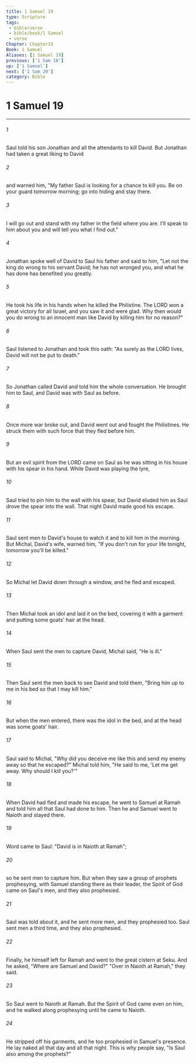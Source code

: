 ```yaml
---
title: 1 Samuel 19
type: Scripture
tags:
 - bible/verse
 - bible/book/1 Samuel
 - verse
Chapter: Chapter19
Book: 1 Samuel
Aliases: [1 Samuel 19]
previous: ['1 Sam 18']
up: ['1 Samuel']
next: ['1 Sam 20']
category: Bible
---
```

# 1 Samuel 19

***


###### 1 
Saul told his son Jonathan and all the attendants to kill David. But Jonathan had taken a great liking to David 

###### 2 
and warned him, "My father Saul is looking for a chance to kill you. Be on your guard tomorrow morning; go into hiding and stay there. 

###### 3 
I will go out and stand with my father in the field where you are. I'll speak to him about you and will tell you what I find out." 

###### 4 
Jonathan spoke well of David to Saul his father and said to him, "Let not the king do wrong to his servant David; he has not wronged you, and what he has done has benefited you greatly. 

###### 5 
He took his life in his hands when he killed the Philistine. The LORD won a great victory for all Israel, and you saw it and were glad. Why then would you do wrong to an innocent man like David by killing him for no reason?" 

###### 6 
Saul listened to Jonathan and took this oath: "As surely as the LORD lives, David will not be put to death." 

###### 7 
So Jonathan called David and told him the whole conversation. He brought him to Saul, and David was with Saul as before. 

###### 8 
Once more war broke out, and David went out and fought the Philistines. He struck them with such force that they fled before him. 

###### 9 
But an evil spirit from the LORD came on Saul as he was sitting in his house with his spear in his hand. While David was playing the lyre, 

###### 10 
Saul tried to pin him to the wall with his spear, but David eluded him as Saul drove the spear into the wall. That night David made good his escape. 

###### 11 
Saul sent men to David's house to watch it and to kill him in the morning. But Michal, David's wife, warned him, "If you don't run for your life tonight, tomorrow you'll be killed." 

###### 12 
So Michal let David down through a window, and he fled and escaped. 

###### 13 
Then Michal took an idol and laid it on the bed, covering it with a garment and putting some goats' hair at the head. 

###### 14 
When Saul sent the men to capture David, Michal said, "He is ill." 

###### 15 
Then Saul sent the men back to see David and told them, "Bring him up to me in his bed so that I may kill him." 

###### 16 
But when the men entered, there was the idol in the bed, and at the head was some goats' hair. 

###### 17 
Saul said to Michal, "Why did you deceive me like this and send my enemy away so that he escaped?" Michal told him, "He said to me, 'Let me get away. Why should I kill you?'" 

###### 18 
When David had fled and made his escape, he went to Samuel at Ramah and told him all that Saul had done to him. Then he and Samuel went to Naioth and stayed there. 

###### 19 
Word came to Saul: "David is in Naioth at Ramah"; 

###### 20 
so he sent men to capture him. But when they saw a group of prophets prophesying, with Samuel standing there as their leader, the Spirit of God came on Saul's men, and they also prophesied. 

###### 21 
Saul was told about it, and he sent more men, and they prophesied too. Saul sent men a third time, and they also prophesied. 

###### 22 
Finally, he himself left for Ramah and went to the great cistern at Seku. And he asked, "Where are Samuel and David?" "Over in Naioth at Ramah," they said. 

###### 23 
So Saul went to Naioth at Ramah. But the Spirit of God came even on him, and he walked along prophesying until he came to Naioth. 

###### 24 
He stripped off his garments, and he too prophesied in Samuel's presence. He lay naked all that day and all that night. This is why people say, "Is Saul also among the prophets?" 
